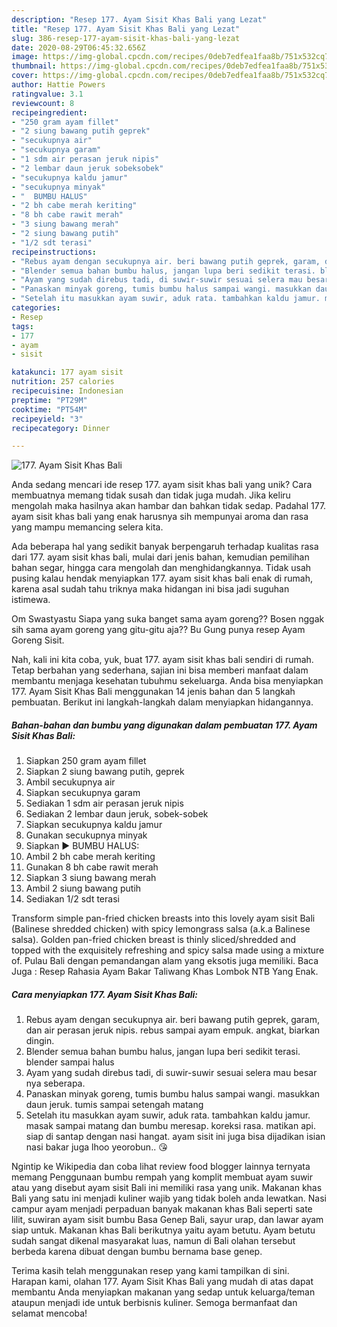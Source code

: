 ```yaml
---
description: "Resep 177. Ayam Sisit Khas Bali yang Lezat"
title: "Resep 177. Ayam Sisit Khas Bali yang Lezat"
slug: 386-resep-177-ayam-sisit-khas-bali-yang-lezat
date: 2020-08-29T06:45:32.656Z
image: https://img-global.cpcdn.com/recipes/0deb7edfea1faa8b/751x532cq70/177-ayam-sisit-khas-bali-foto-resep-utama.jpg
thumbnail: https://img-global.cpcdn.com/recipes/0deb7edfea1faa8b/751x532cq70/177-ayam-sisit-khas-bali-foto-resep-utama.jpg
cover: https://img-global.cpcdn.com/recipes/0deb7edfea1faa8b/751x532cq70/177-ayam-sisit-khas-bali-foto-resep-utama.jpg
author: Hattie Powers
ratingvalue: 3.1
reviewcount: 8
recipeingredient:
- "250 gram ayam fillet"
- "2 siung bawang putih geprek"
- "secukupnya air"
- "secukupnya garam"
- "1 sdm air perasan jeruk nipis"
- "2 lembar daun jeruk sobeksobek"
- "secukupnya kaldu jamur"
- "secukupnya minyak"
- "  BUMBU HALUS"
- "2 bh cabe merah keriting"
- "8 bh cabe rawit merah"
- "3 siung bawang merah"
- "2 siung bawang putih"
- "1/2 sdt terasi"
recipeinstructions:
- "Rebus ayam dengan secukupnya air. beri bawang putih geprek, garam, dan air perasan jeruk nipis. rebus sampai ayam empuk. angkat, biarkan dingin."
- "Blender semua bahan bumbu halus, jangan lupa beri sedikit terasi. blender sampai halus"
- "Ayam yang sudah direbus tadi, di suwir-suwir sesuai selera mau besar nya seberapa."
- "Panaskan minyak goreng, tumis bumbu halus sampai wangi. masukkan daun jeruk. tumis sampai setengah matang"
- "Setelah itu masukkan ayam suwir, aduk rata. tambahkan kaldu jamur. masak sampai matang dan bumbu meresap. koreksi rasa. matikan api. siap di santap dengan nasi hangat. ayam sisit ini juga bisa dijadikan isian nasi bakar juga lhoo yeorobun.. 😘"
categories:
- Resep
tags:
- 177
- ayam
- sisit

katakunci: 177 ayam sisit 
nutrition: 257 calories
recipecuisine: Indonesian
preptime: "PT29M"
cooktime: "PT54M"
recipeyield: "3"
recipecategory: Dinner

---
```



![177. Ayam Sisit Khas Bali](https://img-global.cpcdn.com/recipes/0deb7edfea1faa8b/751x532cq70/177-ayam-sisit-khas-bali-foto-resep-utama.jpg)

Anda sedang mencari ide resep 177. ayam sisit khas bali yang unik? Cara membuatnya memang tidak susah dan tidak juga mudah. Jika keliru mengolah maka hasilnya akan hambar dan bahkan tidak sedap. Padahal 177. ayam sisit khas bali yang enak harusnya sih mempunyai aroma dan rasa yang mampu memancing selera kita.

Ada beberapa hal yang sedikit banyak berpengaruh terhadap kualitas rasa dari 177. ayam sisit khas bali, mulai dari jenis bahan, kemudian pemilihan bahan segar, hingga cara mengolah dan menghidangkannya. Tidak usah pusing kalau hendak menyiapkan 177. ayam sisit khas bali enak di rumah, karena asal sudah tahu triknya maka hidangan ini bisa jadi suguhan istimewa.

Om Swastyastu Siapa yang suka banget sama ayam goreng?? Bosen nggak sih sama ayam goreng yang gitu-gitu aja?? Bu Gung punya resep Ayam Goreng Sisit.


Nah, kali ini kita coba, yuk, buat 177. ayam sisit khas bali sendiri di rumah. Tetap berbahan yang sederhana, sajian ini bisa memberi manfaat dalam membantu menjaga kesehatan tubuhmu sekeluarga. Anda bisa menyiapkan 177. Ayam Sisit Khas Bali menggunakan 14 jenis bahan dan 5 langkah pembuatan. Berikut ini langkah-langkah dalam menyiapkan hidangannya.

<!--inarticleads1-->

##### Bahan-bahan dan bumbu yang digunakan dalam pembuatan 177. Ayam Sisit Khas Bali:

1. Siapkan 250 gram ayam fillet
1. Siapkan 2 siung bawang putih, geprek
1. Ambil secukupnya air
1. Siapkan secukupnya garam
1. Sediakan 1 sdm air perasan jeruk nipis
1. Sediakan 2 lembar daun jeruk, sobek-sobek
1. Siapkan secukupnya kaldu jamur
1. Gunakan secukupnya minyak
1. Siapkan  ▶️ BUMBU HALUS:
1. Ambil 2 bh cabe merah keriting
1. Gunakan 8 bh cabe rawit merah
1. Siapkan 3 siung bawang merah
1. Ambil 2 siung bawang putih
1. Sediakan 1/2 sdt terasi


Transform simple pan-fried chicken breasts into this lovely ayam sisit Bali (Balinese shredded chicken) with spicy lemongrass salsa (a.k.a Balinese salsa). Golden pan-fried chicken breast is thinly sliced/shredded and topped with the exquisitely refreshing and spicy salsa made using a mixture of. Pulau Bali dengan pemandangan alam yang eksotis juga memiliki. Baca Juga : Resep Rahasia Ayam Bakar Taliwang Khas Lombok NTB Yang Enak. 

<!--inarticleads2-->

##### Cara menyiapkan 177. Ayam Sisit Khas Bali:

1. Rebus ayam dengan secukupnya air. beri bawang putih geprek, garam, dan air perasan jeruk nipis. rebus sampai ayam empuk. angkat, biarkan dingin.
1. Blender semua bahan bumbu halus, jangan lupa beri sedikit terasi. blender sampai halus
1. Ayam yang sudah direbus tadi, di suwir-suwir sesuai selera mau besar nya seberapa.
1. Panaskan minyak goreng, tumis bumbu halus sampai wangi. masukkan daun jeruk. tumis sampai setengah matang
1. Setelah itu masukkan ayam suwir, aduk rata. tambahkan kaldu jamur. masak sampai matang dan bumbu meresap. koreksi rasa. matikan api. siap di santap dengan nasi hangat. ayam sisit ini juga bisa dijadikan isian nasi bakar juga lhoo yeorobun.. 😘


Ngintip ke Wikipedia dan coba lihat review food blogger lainnya ternyata memang Penggunaan bumbu rempah yang komplit membuat ayam suwir atau yang disebut ayam sisit Bali ini memiliki rasa yang unik. Makanan khas Bali yang satu ini menjadi kuliner wajib yang tidak boleh anda lewatkan. Nasi campur ayam menjadi perpaduan banyak makanan khas Bali seperti sate lilit, suwiran ayam sisit bumbu Basa Genep Bali, sayur urap, dan lawar ayam siap untuk. Makanan khas Bali berikutnya yaitu ayam betutu. Ayam betutu sudah sangat dikenal masyarakat luas, namun di Bali olahan tersebut berbeda karena dibuat dengan bumbu bernama base genep. 

Terima kasih telah menggunakan resep yang kami tampilkan di sini. Harapan kami, olahan 177. Ayam Sisit Khas Bali yang mudah di atas dapat membantu Anda menyiapkan makanan yang sedap untuk keluarga/teman ataupun menjadi ide untuk berbisnis kuliner. Semoga bermanfaat dan selamat mencoba!
